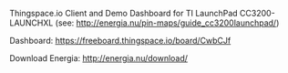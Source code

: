 Thingspace.io Client and Demo Dashboard for TI LaunchPad CC3200-LAUNCHXL
(see: http://energia.nu/pin-maps/guide_cc3200launchpad/)

Dashboard: https://freeboard.thingspace.io/board/CwbCJf

Download Energia: http://energia.nu/download/

